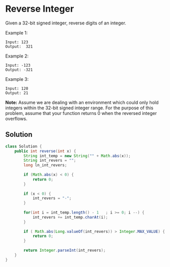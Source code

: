 # Reverse Integer

Given a 32-bit signed integer, reverse digits of an integer.

Example 1:
```
Input: 123
Output:  321
```

Example 2:
```
Input: -123
Output: -321
```

Example 3:
```
Input: 120
Output: 21
```

**Note:**
Assume we are dealing with an environment which could only hold integers within the 32-bit signed integer range. For the purpose of this problem, assume that your function returns 0 when the reversed integer overflows.

## Solution

```java
class Solution {
    public int reverse(int x) {
        String int_temp = new String("" + Math.abs(x));
        String int_revers = "";
        long ln_int_revers;
          
        if (Math.abs(x) < 0) {
            return 0;
        }
        
        if (x < 0) {
            int_revers = "-";
        }
        
        for(int i = int_temp.length() - 1   ; i >= 0; i --) { 
            int_revers += int_temp.charAt(i);
        }   
        
        if ( Math.abs(Long.valueOf(int_revers)) > Integer.MAX_VALUE) {
            return 0;
        }
        
        return Integer.parseInt(int_revers);
    }
}
```
